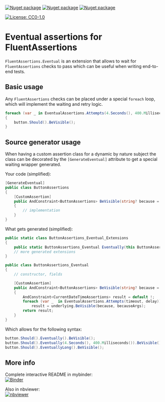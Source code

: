 [![Nuget package](https://img.shields.io/nuget/v/mazharenko.FluentAssertions.Eventual.svg?label=csharp&logo=nuget)](https://www.nuget.org/packages/mazharenko.FluentAssertions.Eventual/)
[![Nuget package](https://img.shields.io/nuget/v/mazharenko.FluentAssertions.Eventual.FSharp.svg?label=fsharp&logo=nuget)](https://www.nuget.org/packages/mazharenko.FluentAssertions.Eventual.FSharp/)
[![Nuget package](https://img.shields.io/nuget/v/mazharenko.FluentAssertions.Eventual.Generator.svg?label=source%20generator&logo=nuget&labelColor=red)](https://www.nuget.org/packages/mazharenko.FluentAssertions.Eventual.Generator/)

[![License: CC0-1.0](https://img.shields.io/badge/License-CC0_1.0-lightgrey.svg)](LICENSE)


# Eventual assertions for FluentAssertions

`FluentAssertions.Eventual` is an extension that allows to wait for `FluentAssertions` checks to pass which can be useful when writing end-to-end tests.

## Basic usage

Any `FluentAssertions` checks can be placed under a special `foreach` loop, which will implement the waiting and retry logic.

```csharp
foreach (var _ in EventualAssertions.Attempts(4.Seconds(), 400.Milliseconds()))
{
    button.Should().BeVisible();
}
```

## Source generator usage

When having a custom assertion class for a dynamic by nature subject the class can be decorated by the `[GenerateEventual]` attribute to get a special waiting wrapper generated.

Your code (simplified):

```csharp
[GenerateEventual]
public class ButtonAssertions
{
    [CustomAssertion]
    public AndConstraint<ButtonAssertions> BeVisible(string? because = null, params object[] becauseArgs)
    {
        // implementation
    }
}
```

What gets generated (simplified):

```csharp
public static class ButtonAssertions_Eventual_Extensions
{
    public static ButtonAssertions_Eventual Eventually(this ButtonAssertions underlying) { /* ... */ }
    // more generated extensions
}

public class ButtonAssertions_Eventual
{
    // constructor, fields

    [CustomAssertion]
    public AndConstraint<ButtonAssertions> BeVisible(string? because = null, params object[] becauseArgs)
    {
        AndConstraint<CurrentDateTimeAssertions> result = default !;
        foreach (var _  in EventualAssertions.Attempts(timeout, delay))
            result = underlying.BeVisible(because, becauseArgs);
        return result;
    }
}
```

Which allows for the following syntax:

```csharp
button.Should().Eventually().BeVisible();
button.Should().Eventually(4.Seconds(), 400.Milliseconds()).BeVisible();
button.Should().EventuallyLong().BeVisible();
```

## More info

Complete interactive README in mybinder:\
[![Binder](https://mybinder.org/badge_logo.svg)](https://mybinder.org/v2/gh/mazharenko/FluentAssertions.Eventual/HEAD?urlpath=lab/tree/README.ipynb)

Also in nbviewer:\
[![nbviewer](https://raw.githubusercontent.com/jupyter/design/master/logos/Badges/nbviewer_badge.svg)](https://nbviewer.org/github/mazharenko/FluentAssertions.Eventual/tree/HEAD/docs/README.ipynb)
